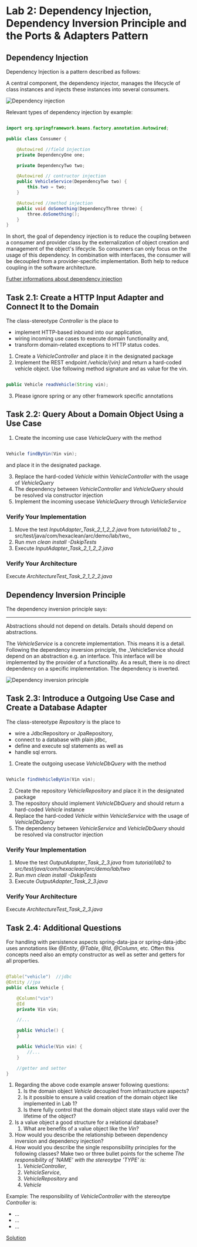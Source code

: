 # Lab 2: Dependency Injection, Dependency Inversion Principle and the Ports & Adapters Pattern

## Dependency Injection

Dependency Injection is a pattern described as follows:

A central component, the dependency injector, manages the lifecycle of class instances and injects these instances into
several consumers.

![Dependency injection](../img/di.png)

Relevant types of dependency injection by example:

```java

import org.springframework.beans.factory.annotation.Autowired;

public class Consumer {

    @Autowired //field injection
    private DependencyOne one;

    private DependencyTwo two;

    @Autowired // contructor injection
    public VehicleService(DependencyTwo two) {
        this.two = two;
    }

    @Autowired //method injection
    public void doSomething(DependencyThree three) {
        three.doSomething();
    }
}
```

In short, the goal of dependency injection is to reduce the coupling between a consumer and provider class by the
externalization of object creation and management of the object's lifecycle. So consumers can only focus on the usage of
this dependency. In combination with interfaces, the consumer will be decoupled from a provider-specific implementation.
Both help to reduce coupling in the software architecture.

[Futher informations about dependency injection](https://martinfowler.com/articles/dipInTheWild.html)

## Task 2.1: Create a HTTP Input Adapter and Connect It to the Domain

The class-stereotype <i>Controller</i> is the place to

* implement HTTP-based inbound into our application,
* wiring incoming use cases to execute domain functionality and,
* transform domain-related exceptions to HTTP status codes.

1. Create a <i>VehicleController</i> and place it in the designated package
2. Implement the REST endpoint <i>/vehicle/{vin}</i> and return a hard-coded vehicle object. Use following method
   signature and as value for the vin.

```java

public Vehicle readVehicle(String vin);

```

3. Please ignore spring or any other framework specific annotations

## Task 2.2: Query About a Domain Object Using a Use Case

1. Create the incoming use case <i>VehicleQuery</i> with the method

```java

Vehicle findByVin(Vin vin);

```

and place it in the designated package.

3. Replace the hard-coded <i>Vehicle</i> within <i>VehicleController</i> with the usage of <i>VehicleQuery</i>
4. The dependency between <i>VehicleController</i> and <i>VehicleQuery</i> should be resolved via constructor injection
5. Implement the incoming usecase <i>VehicleQuery</i> through _VehicleService_

### Verify Your Implementation

1. Move the test _InputAdapter_Task_2_1_2_2.java_ from _tutorial/lab2_ to _
   src/test/java/com/hexaclean/arc/demo/lab/two_
2. Run _mvn clean install -DskipTests_
3. Execute _InputAdapter_Task_2_1_2_2.java_

### Verify Your Architecture

Execute _ArchitectureTest_Task_2_1_2_2.java_

## Dependency Inversion Principle

The dependency inversion principle says:

---
Abstractions should not depend on details. Details should depend on abstractions.

The _VehicleService_ is a concrete implementation. This means it is a detail. Following the dependency inversion
principle, the _VehicleService should depend on an abstraction e.g. an interface. This interface will be implemented by
the provider of a functionality. As a result, there is no direct dependency on a specific implementation. The dependency
is inverted.

![Dependency inversion principle](../img/dip.png)

## Task 2.3: Introduce a Outgoing Use Case and Create a Database Adapter

The class-stereotype <i>Repository</i> is the place to

* wire a JdbcRepository or JpaRepository,
* connect to a database with plain jdbc,
* define and execute sql statements as well as
* handle sql errors.

1. Create the outgoing usecase <i>VehicleDbQuery</i> with the method

```java

Vehicle findVehicleByVin(Vin vin);

```

2. Create the repository <i>VehicleRepository</i> and place it in the designated package
3. The repository should implement <i>VehicleDbQuery</i> and should return a hard-coded <i>Vehicle</i> instance
5. Replace the hard-coded <i>Vehicle</i> within <i>VehicleService</i> with the usage of <i>VehicleDbQuery</i>
6. The dependency between <i>VehicleService</i> and <i>VehicleDbQuery</i> should be resolved via constructor injection

### Verify Your Implementation

1. Move the test _OutputAdapter_Task_2_3.java_ from _tutorial/lab2_ to
   _src/test/java/com/hexaclean/arc/demo/lab/two_
2. Run _mvn clean install -DskipTests_
3. Execute _OutputAdapter_Task_2_3.java_

### Verify Your Architecture

Execute _ArchitectureTest_Task_2_3.java_

## Task 2.4: Additional Questions

For handling with persistence aspects spring-data-jpa or spring-data-jdbc uses annotations like
<i>@Entity</i>, <i>@Table</i>, <i>@Id</i>, <i>@Column</i>, etc. Often this concepts need also an empty constructor as
well as setter and getters for all properties.

```java

@Table("vehicle")  //jdbc
@Entity //jpa
public class Vehicle {

    @Column("vin")
    @Id
    private Vin vin;

    //...

    public Vehicle() {
    }

    public Vehicle(Vin vin) {
        //...
    }

    //getter and setter
}

```

1. Regarding the above code example answer following questions:
    1. Is the domain object _Vehicle_ decoupled from infrastructure aspects?
    2. Is it possible to ensure a valid creation of the domain object like implemented in Lab 1?
    3. Is there fully control that the domain object state stays valid over the lifetime of the object?
2. Is a value object a good structure for a relational database?
    1. What are benefits of a value object like the <i>Vin</i>?
3. How would you describe the relationship between dependency inversion and dependency injection?
4. How would you describe the single responsibility principles for the following classes? Make two or three bullet
   points for the scheme _The responsibility of 'NAME' with the stereoytpe 'TYPE' is:_
    1. <i>VehicleController</i>,
    2. <i>VehicleService</i>,
    3. <i>VehicleRepository</i> and
    4. <i>Vehicle</i>

Example:
The responsibility of _VehicleController_ with the stereoytpe _Controller_ is:

* ...
* ...
* ...

[Solution](Exercise2-additional-questions.md)